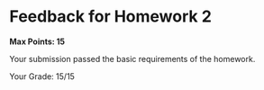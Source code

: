 # Feedback for Homework 2
**Max Points: 15**

Your submission passed the basic requirements of the homework.

Your Grade: 15/15
